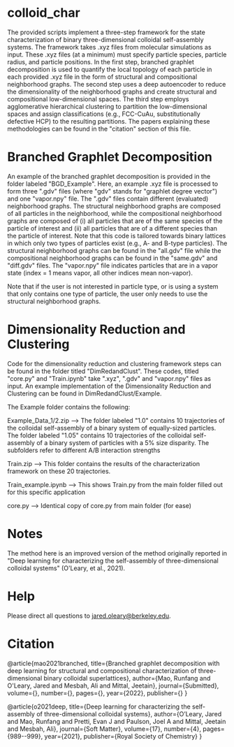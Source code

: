 # colloid_char
The provided scripts implement a three-step framework for the state characterization of binary three-dimensional colloidal self-assembly systems. The framework takes .xyz files from molecular simulations as input. These .xyz files (at a minimum) must specify particle species, particle radius, and particle positions. In the first step, branched graphlet decomposition is used to quantify the local topology of each particle in each provided .xyz file in the form of structural and compositional neighborhood graphs. The second step uses a deep autoencoder to reduce the dimensionality of the neighborhood graphs and create structural and compositional low-dimensional spaces. The third step employs agglomerative hierarchical clustering to partition the low-dimensional spaces and assign classifications (e.g., FCC-CuAu, substitutionally defective HCP) to the resulting partitions. The papers explaining these methodologies can be found in the "citation" section of this file.

# Branched Graphlet Decomposition
An example of the branched graphlet decomposition is provided in the folder labeled "BGD_Example". Here, an example .xyz file is processed to form three ".gdv" files (where "gdv" stands for "graphlet degree vector") and one "vapor.npy" file. The ".gdv" files contain different (evaluated) neighborhood graphs. The structural neighborhood graphs are composed of all particles in the neighborhood, while the compositional neighborhood graphs are composed of (i) all particles that are of the same species of the particle of interest and (ii) all particles that are of a different species than the particle of interest. Note that this code is tailored towards binary lattices in which only two types of particles exist (e.g., A- and B-type particles). The structural neighborhood graphs can be found in the "all.gdv" file while the compositional neighborhood graphs can be found in the "same.gdv" and "diff.gdv" files. The "vapor.npy" file indicates particles that are in a vapor state (index = 1 means vapor, all other indices mean non-vapor).

Note that if the user is not interested in particle type, or is using a system that only contains one type of particle, the user only needs to use the structural neighborhood graphs.

# Dimensionality Reduction and Clustering
Code for the dimensionality reduction and clustering framework steps can be found in the folder titled "DimRedandClust". These codes, titled "core.py" and "Train.ipynb" take ".xyz", ".gdv" and "vapor.npy" files as input. An example implementation of the Dimensionality Reduction and Clustering can be found in DimRedandClust/Example.

The Example folder contains the following:

Example_Data_1/2.zip --> The folder labeled "1.0" contains 10 trajectories of the colloidal self-assembly of a binary system of equally-sized particles. The folder labeled "1.05" contains 10 trajectories of the colloidal self-assembly of a binary system of particles with a 5% size disparity. The subfolders refer to different A/B interaction strengths

Train.zip --> This folder contains the results of the characterization framework on these 20 trajectories.

Train_example.ipynb --> This shows Train.py from the main folder filled out for this specific application

core.py --> Identical copy of core.py from main folder (for ease)

# Notes
The method here is an improved version of the method originally reported in "Deep learning for characterizing the self-assembly of three-dimensional colloidal systems" (O'Leary, et al., 2021).

# Help
Please direct all questions to jared.oleary@berkeley.edu.

# Citation
@article{mao2021branched,
  title={Branched graphlet decomposition with deep learning for structural and compositional characterization of three-dimensional binary colloidal superlattices},
  author={Mao, Runfang and O'Leary, Jared and Mesbah, Ali and Mittal, Jeetain},
  journal={Submitted},
  volume={},
  number={},
  pages={},
  year={2022},
  publisher={}
}

@article{o2021deep,
  title={Deep learning for characterizing the self-assembly of three-dimensional colloidal systems},
  author={O’Leary, Jared and Mao, Runfang and Pretti, Evan J and Paulson, Joel A and Mittal, Jeetain and Mesbah, Ali},
  journal={Soft Matter},
  volume={17},
  number={4},
  pages={989--999},
  year={2021},
  publisher={Royal Society of Chemistry}
}
